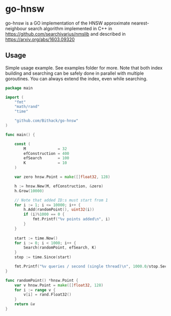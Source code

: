 # go-hnsw

go-hnsw is a GO implementation of the HNSW approximate nearest-neighbour search algorithm implemented in C++ in https://github.com/searchivarius/nmslib and described in https://arxiv.org/abs/1603.09320

## Usage

Simple usage example. See examples folder for more.
Note that both index building and searching can be safely done in parallel with multiple goroutines.
You can always extend the index, even while searching.

```go
package main

import (
	"fmt"
	"math/rand"
	"time"

	"github.com/Bithack/go-hnsw"
)

func main() {

	const (
		M              = 32
		efConstruction = 400
		efSearch       = 100
		K              = 10
	)

	var zero hnsw.Point = make([]float32, 128)

	h := hnsw.New(M, efConstruction, &zero)
	h.Grow(10000)

    // Note that added ID:s must start from 1
	for i := 1; i <= 10000; i++ {
		h.Add(randomPoint(), uint32(i))
		if (i)%1000 == 0 {
			fmt.Printf("%v points added\n", i)
		}
	}
	
	start := time.Now()
	for i := 0; i < 1000; i++ {
		Search(randomPoint, efSearch, K)
	}
	stop := time.Since(start)

	fmt.Printf("%v queries / second (single thread)\n", 1000.0/stop.Seconds())	
}

func randomPoint() *hnsw.Point {
	var v hnsw.Point = make([]float32, 128)
	for i := range v {
		v[i] = rand.Float32()
	}
	return &v
}

```